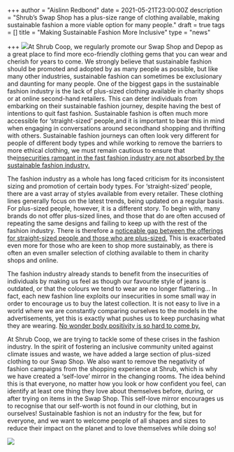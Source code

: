 +++
author = "Aislinn Redbond"
date = 2021-05-21T23:00:00Z
description = "Shrub’s Swap Shop has a plus-size range of clothing available, making sustainable fashion a more viable option for many people."
draft = true
tags = []
title = "Making Sustainable Fashion More Inclusive"
type = "news"

+++
![](https://res.cloudinary.com/shrub-co-op/image/upload/v1621869424/shrubcoop.org/media/IMG_7586_2_c0syna.jpg)At Shrub Coop, we regularly promote our Swap Shop and Depop as a great place to find more eco-friendly clothing gems that you can wear and cherish for years to come. We strongly believe that sustainable fashion should be promoted and adopted by as many people as possible, but like many other industries, sustainable fashion can sometimes be exclusionary and daunting for many people. One of the biggest gaps in the sustainable fashion industry is the lack of plus-sized clothing available in charity shops or at online second-hand retailers. This can deter individuals from embarking on their sustainable fashion journey, despite having the best of intentions to quit fast fashion. Sustainable fashion is often much more accessible for ‘straight-sized’ people,and it is important to bear this in mind when engaging in conversations around secondhand shopping and thrifting with others. Sustainable fashion journeys can often look very different for people of different body types and while working to remove the barriers to more ethical clothing, we must remain cautious to ensure that the[insecurities rampant in the fast fashion industry are not absorbed by the sustainable fashion industry.](https://www.theguardian.com/lifeandstyle/2015/dec/06/body-image-healthy-fashion-models-young-people-rosie-nelson)

The fashion industry as a whole has long faced criticism for its inconsistent sizing and promotion of certain body types. For ‘straight-sized’ people, there are a vast array of styles available from every retailer. These clothing lines generally focus on the latest trends, being updated on a regular basis. For plus-sized people, however, it is a different story. To begin with, many brands do not offer plus-sized lines, and those that do are often accused of repeating the same designs and failing to keep up with the rest of the fashion industry. There is therefore a [noticeable gap between the offerings for straight-sized people and those who are plus-sized.](https://www.theguardian.com/commentisfree/2016/sep/26/average-woman-plus-sized-fashion-doesnt-reflect-that) This is exacerbated even more for those who are keen to shop more sustainably, as there is often an even smaller selection of clothing available to them in charity shops and online.

The fashion industry already stands to benefit from the insecurities of individuals by making us feel as though our favourite style of jeans is outdated, or that the colours we tend to wear are no longer flattering… In fact, each new fashion line exploits our insecurities in some small way in order to encourage us to buy the latest collection. It is not easy to live in a world where we are constantly comparing ourselves to the models in the advertisements, yet this is exactly what pushes us to keep purchasing what they are wearing. [No wonder body positivity is so hard to come by.](https://www.theguardian.com/lifeandstyle/2014/oct/14/women-body-image-anxiety-improve-body-confidence)

At Shrub Coop, we are trying to tackle some of these crises in the fashion industry. In the spirit of fostering an inclusive community united against climate issues and waste, we have added a large section of plus-sized clothing to our Swap Shop. We also want to remove the negativity of fashion campaigns from the shopping experience at Shrub, which is why we have created a ‘self-love’ mirror in the changing rooms. The idea behind this is that everyone, no matter how you look or how confident you feel, can identify at least one thing they love about themselves before, during, or after trying on items in the Swap Shop. This self-love mirror encourages us to recognise that our self-worth is not found in our clothing, but in ourselves! Sustainable fashion is not an industry for the few, but for everyone, and we want to welcome people of all shapes and sizes to reduce their impact on the planet and to love themselves while doing so!

![](https://res.cloudinary.com/shrub-co-op/image/upload/v1621869468/shrubcoop.org/media/IMG_7783_2_giidgp.jpg)